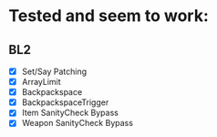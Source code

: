 # Tested and seem to work:
## BL2
- [x] Set/Say Patching
- [x] ArrayLimit
- [x] Backpackspace
- [x] BackpackspaceTrigger
- [x] Item SanityCheck Bypass
- [x] Weapon SanityCheck Bypass
